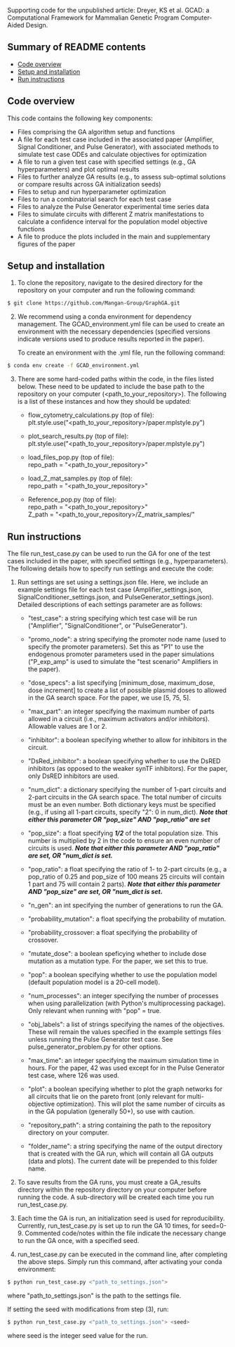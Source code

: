 Supporting code for the unpublished article: Dreyer, KS et al. GCAD: a Computational Framework for Mammalian Genetic Program Computer-Aided Design.

## Summary of README contents

+ [Code overview](#code-overview)
+ [Setup and installation](#setup-and-installation)
+ [Run instructions](#run-instructions)


## Code overview 

This code contains the following key components:
+ Files comprising the GA algorithm setup and functions
+ A file for each test case included in the associated paper (Amplifier, Signal Conditioner, and Pulse Generator), with associated methods to simulate test case ODEs and calculate objectives for optimization
+ A file to run a given test case with specified settings (e.g., GA hyperparameters) and plot optimal results
+ Files to further analyze GA results (e.g., to assess sub-optimal solutions or compare results across GA initialization seeds)
+ Files to setup and run hyperparameter optimization
+ Files to run a combinatorial search for each test case
+ Files to analyze the Pulse Generator experimental time series data
+ Files to simulate circuits with different Z matrix manifestations to calculate a confidence interval for the population model objective functions
+ A file to produce the plots included in the main and supplementary figures of the paper


## Setup and installation

1. To clone the repository, navigate to the desired directory for the repository on your computer and run the following command:

```bash
$ git clone https://github.com/Mangan-Group/GraphGA.git
```


2. We recommend using a conda environment for dependency management. The GCAD_environment.yml file can be used to create an environment with the necessary dependencies (specified versions indicate versions used to produce results reported in the paper). 

    To create an environment with the .yml file, run the following command:

```bash
$ conda env create -f GCAD_environment.yml
```


3. There are some hard-coded paths within the code, in the files listed below. These need to be updated to include the base path to the repository on your computer (<path_to_your_repository>). The following is a list of these instances and how they should be updated:

    - flow_cytometry_calculations.py (top of file):\
        plt.style.use("<path_to_your_repository>/paper.mplstyle.py")

    - plot_search_results.py (top of file):\
        plt.style.use("<path_to_your_repository>/paper.mplstyle.py")

    - load_files_pop.py (top of file):\
        repo_path = "<path_to_your_repository>"

    - load_Z_mat_samples.py (top of file):\
        repo_path = "<path_to_your_repository>"

    - Reference_pop.py (top of file):\
        repo_path = "<path_to_your_repository>"\
        Z_path = "<path_to_your_repository>/Z_matrix_samples/"


## Run instructions

The file run_test_case.py can be used to run the GA for one of the test cases included in the paper, with specified settings (e.g., hyperparameters). The following details how to specify run settings and execute the code:

1. Run settings are set using a settings.json file. Here, we include an example settings file for each test case (Amplifier_settings.json, SignalConditioner_settings.json, and PulseGenerator_settings.json). Detailed descriptions of each settings parameter are as follows:

    - "test_case": a string specifying which test case will be run ("Amplifier", "SignalConditioner", or "PulseGenerator").

    - "promo_node": a string specifying the promoter node name (used to specify the promoter parameters). Set this as "P1" to use the endogenous promoter parameters used in the paper simulations ("P_exp_amp" is used to simulate the "test scenario" Amplifiers in the paper).

    - "dose_specs": a list specifying [minimum_dose, maximum_dose, dose increment] to create a list of possible plasmid doses to allowed in the GA search space. For the paper, we use [5, 75, 5].

    - "max_part": an integer specifying the maximum number of parts allowed in a circuit (i.e., maximum activators and/or inhibitors). Allowable values are 1 or 2.

    - "inhibitor": a boolean specifying whether to allow for inhibitors in the circuit.

    - "DsRed_inhibitor": a boolean specifying whether to use the DsRED inhibitors (as opposed to the weaker synTF inhibitors). For the paper, only DsRED inhibitors are used.

    - "num_dict": a dictionary specifying the number of 1-part circuits and 2-part circuits in the GA search space. The total number of circuits must be an even number. Both dictionary keys must be specified (e.g., if using all 1-part circuits, specify "2": 0 in num_dict). ***Note that either this parameter OR "pop_size" AND "pop_ratio" are set***

    - "pop_size": a float specifying ***1/2*** of the total population size. This number is multiplied by 2 in the code to ensure an even number of circuits is used. ***Note that either this parameter AND "pop_ratio" are set, OR "num_dict is set.***

    - "pop_ratio": a float specifying the ratio of 1- to 2-part circuits (e.g., a pop_ratio of 0.25 and pop_size of 100 means 25 circuits will contain 1 part and 75 will contain 2 parts). ***Note that either this parameter AND "pop_size" are set, OR "num_dict is set.***
 
    - "n_gen": an int specifying the number of generations to run the GA.

    - "probability_mutation": a float specifying the probability of mutation.

    - "probability_crossover: a float specifying the probability of crossover.

    - "mutate_dose": a boolean speficying whether to include dose mutation as a mutation type. For the paper, we set this to true.

    - "pop": a boolean specifying whether to use the population model (default population model is a 20-cell model).
    
    - "num_processes": an integer specifying the number of processes when using parallelization (with Python's multiprocessing package). Only relevant when running with "pop" = true.

    - "obj_labels": a list of strings specifying the names of the objectives. These will remain the values specified in the example settings files unless running the Pulse Generator test case. See pulse_generator_problem.py for other options.

    - "max_time": an integer specifying the maximum simulation time in hours. For the paper, 42 was used except for in the Pulse Generator test case, where 126 was used.

    - "plot": a boolean specifying whether to plot the graph networks for all circuits that lie on the pareto front (only relevant for multi-objective optimization). This will plot the same number of circuits as in the GA population (generally 50+), so use with caution.

    - "repository_path": a string containing the path to the repository directory on your computer.

    - "folder_name": a string specifying the name of the output directory that is created with the GA run, which will contain all GA outputs (data and plots). The current date will be prepended to this folder name.


2. To save results from the GA runs, you must create a GA_results directory within the repository directory on your computer before running the code. A sub-directory will be created each time you run run_test_case.py. 


3. Each time the GA is run, an initialization seed is used for reproducibility. Currently, run_test_case.py is set up to run the GA 10 times, for seed=0-9. Commented code/notes within the file indicate the necessary change to run the GA once, with a specified seed.


4. run_test_case.py can be executed in the command line, after completing the above steps. Simply run this command, after activating your conda environment:

```bash
$ python run_test_case.py <"path_to_settings.json">
```
where "path_to_settings.json" is the path to the settings file.

If setting the seed with modifications from step (3), run:

```bash
$ python run_test_case.py <"path_to_settings.json"> <seed>
```
where seed is the integer seed value for the run.

